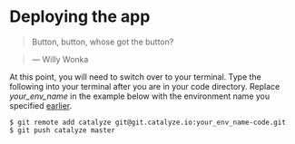 # Deploying the app

> Button, button, whose got the button?

> — Willy Wonka

At this point, you will need to switch over to your terminal. Type the following into your terminal after you are in your code directory. Replace *your_env_name* in the example below with the environment name you specified [earlier](./environment_name.html).


```
$ git remote add catalyze git@git.catalyze.io:your_env_name-code.git
$ git push catalyze master
```



